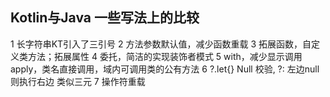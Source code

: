 ## Kotlin与Java 一些写法上的比较 
1 长字符串KT引入了三引号
2 方法参数默认值，减少函数重载
3 拓展函数，自定义类方法；拓展属性
4 委托，简洁的实现装饰者模式
5 with，减少显示调用 apply，类名直接调用，域内可调用类的公有方法
6 ?.let{} Null 校验, ?: 左边null 则执行右边 类似三元
7 操作符重载 